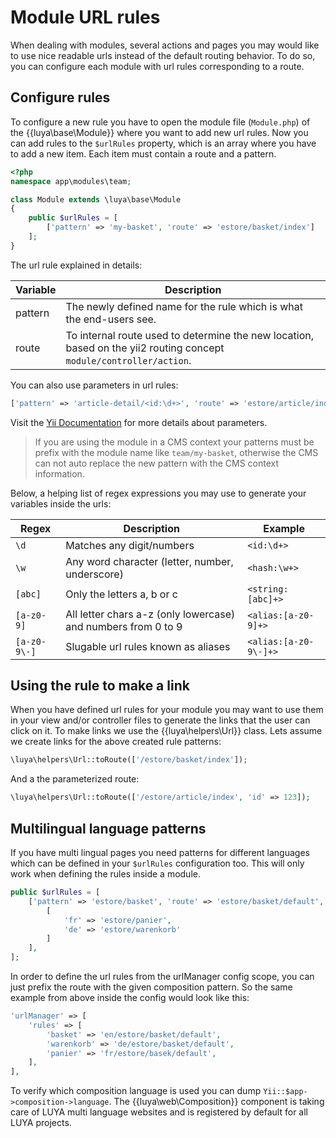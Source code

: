 # Module URL rules

When dealing with modules, several actions and pages you may would like to use nice readable urls instead of the default routing behavior. To do so, you can configure each module with url rules corresponding to a route.

## Configure rules

To configure a new rule you have to open the module file (`Module.php`) of the {{luya\base\Module}} where you want to add new url rules. Now you can add rules to the `$urlRules` property, which is an array where you have to add a new item. Each item must contain a route and a pattern.

```php
<?php
namespace app\modules\team;

class Module extends \luya\base\Module
{
    public $urlRules = [
        ['pattern' => 'my-basket', 'route' => 'estore/basket/index']
    ];
}
```

The url rule explained in details:

|Variable     |Description
|-------------|------------
|pattern      |The newly defined name for the rule which is what the end-users see.
|route        |To internal route used to determine the new location, based on the yii2 routing concept `module/controller/action`.

You can also use parameters in url rules:

```php
['pattern' => 'article-detail/<id:\d+>', 'route' => 'estore/article/index'],
```

Visit the [Yii Documentation](http://www.yiiframework.com/doc-2.0/guide-runtime-routing.html#parameterizing-routes) for more details about parameters.

> If you are using the module in a CMS context your patterns must be prefix with the module name like `team/my-basket`, otherwise the CMS can not auto replace the new pattern with the CMS context information.

Below, a helping list of regex expressions you may use to generate your variables inside the urls:

|Regex      |Description        |Example
|---        |---                |---
|`\d`       |Matches any digit/numbers|`<id:\d+>`
|`\w`       |Any word character (letter, number, underscore)|`<hash:\w+>`
|`[abc]`    |Only the letters a, b or c|`<string:[abc]+>`
|`[a-z0-9]` |All letter chars a-z (only lowercase) and numbers from 0 to 9|`<alias:[a-z0-9]+>`
|`[a-z0-9\-]`|Slugable url rules known as aliases|`<alias:[a-z0-9\-]+>`

## Using the rule to make a link

When you have defined url rules for your module you may want to use them in your view and/or controller files to generate the links that the user can click on it. To make links we use the {{luya\helpers\Url}} class.
Lets assume we create links for the above created rule patterns:

```php
\luya\helpers\Url::toRoute(['/estore/basket/index']);
```

And a the parameterized route:

```php
\luya\helpers\Url::toRoute(['/estore/article/index', 'id' => 123]);
```

## Multilingual language patterns

If you have multi lingual pages you need patterns for different languages which can be defined in your `$urlRules` configuration too. This will only work when defining the rules inside a module.

```php
public $urlRules = [
    ['pattern' => 'estore/basket', 'route' => 'estore/basket/default', 'composition' => 
        [
            'fr' => 'estore/panier',
            'de' => 'estore/warenkorb'
        ]
    ],
];
```

In order to define the url rules from the urlManager config scope, you can just prefix the route with the given composition pattern. So the same example from above inside the config would look like this:

```php
'urlManager' => [
    'rules' => [
        'basket' => 'en/estore/basket/default',
        'warenkorb' => 'de/estore/basket/default',
        'panier' => 'fr/estore/basek/default',
    ],
],
```

To verify which composition language is used you can dump `Yii::$app->composition->language`. The {{luya\web\Composition}} component is taking care of LUYA multi language websites and is registered by default for all LUYA projects.
